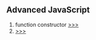 <h2>Advanced JavaScript</h2>

<ol>
  <li>
    function constructor
    <a href="">
      >>>
    </a>
  </li>
  <li>
    <a href ="">
      >>>
    </a>
  </li>
</ol>
  
